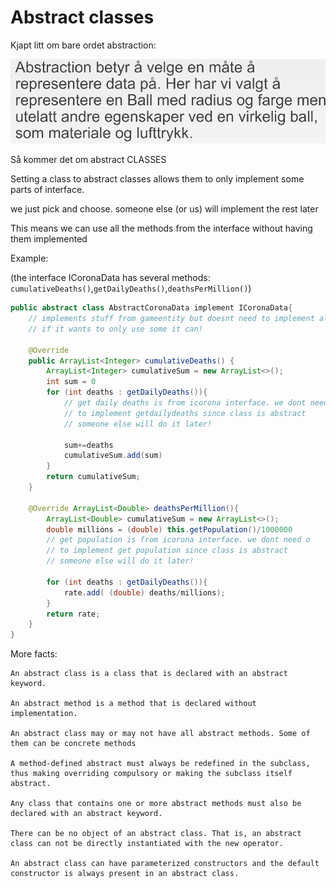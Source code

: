 # Abstract classes

Kjapt litt om bare ordet abstraction:

![abstract](imgs/abstract.png)

Så kommer det om abstract CLASSES

Setting a class to abstract classes allows them to only implement some parts of interface.

we just pick and choose. someone else (or us) will implement the rest later

This means we can use all the methods from the interface without having them implemented

Example:

(the interface ICoronaData has several methods: `cumulativeDeaths()`,`getDailyDeaths()`,`deathsPerMillion()`)

```java
public abstract class AbstractCoronaData implement ICoronaData{
    // implements stuff from gameentity but doesnt need to implement all
    // if it wants to only use some it can! 

    @Override
    public ArrayList<Integer> cumulativeDeaths() {
        ArrayList<Integer> cumulativeSum = new ArrayList<>(); 
        int sum = 0
        for (int deaths : getDailyDeaths()){ 
            // get daily deaths is from icorona interface. we dont need o
            // to implement getdailydeaths since class is abstract
            // someone else will do it later!

            sum+=deaths
            cumulativeSum.add(sum)
        }
        return cumulativeSum;
    }

    @Override ArrayList<Double> deathsPerMillion(){
        ArrayList<Double> cumulativeSum = new ArrayList<>(); 
        double millions = (double) this.getPopulation()/1000000
        // get population is from icorona interface. we dont need o
        // to implement get population since class is abstract
        // someone else will do it later!

        for (int deaths : getDailyDeaths()){ 
            rate.add( (double) deaths/millions);
        }
        return rate;
    }
}
```

More facts:

```
An abstract class is a class that is declared with an abstract keyword.

An abstract method is a method that is declared without implementation.

An abstract class may or may not have all abstract methods. Some of them can be concrete methods

A method-defined abstract must always be redefined in the subclass, thus making overriding compulsory or making the subclass itself abstract.

Any class that contains one or more abstract methods must also be declared with an abstract keyword.

There can be no object of an abstract class. That is, an abstract class can not be directly instantiated with the new operator.

An abstract class can have parameterized constructors and the default constructor is always present in an abstract class.
```
